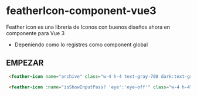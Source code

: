 # featherIcon-component-vue3
Feather icon es una libreria de Iconos con buenos diseños ahora en componente para Vue 3
- Depeniendo como lo registres como component global 

## EMPEZAR
```html
 <feather-icon name="archive" class="w-4 h-4 text-gray-700 dark:text-gray-300 mr-2" /> 

 <feather-icon :name="isShowInputPass? 'eye':'eye-off'" class="w-4 h-4" />
```

